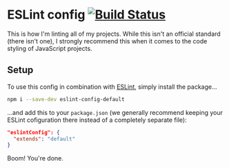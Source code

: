 # ESLint config [![Build Status](https://travis-ci.org/leo/eslint-config-default.svg?branch=master)](https://travis-ci.org/leo/eslint-config-default)

This is how I'm linting all of my projects. While this isn't an official standard (there isn't one), I strongly recommend this when it comes to the code styling of JavaScript projects.

## Setup

To use this config in combination with [ESLint](http://eslint.org), simply install the package...

```bash
npm i --save-dev eslint-config-default
```

...and add this to your `package.json` (we generally recommend keeping your ESLint cofiguration there instead of a completely separate file):

```json
"eslintConfig": {
  "extends": "default"
}
```

Boom! You're done.
